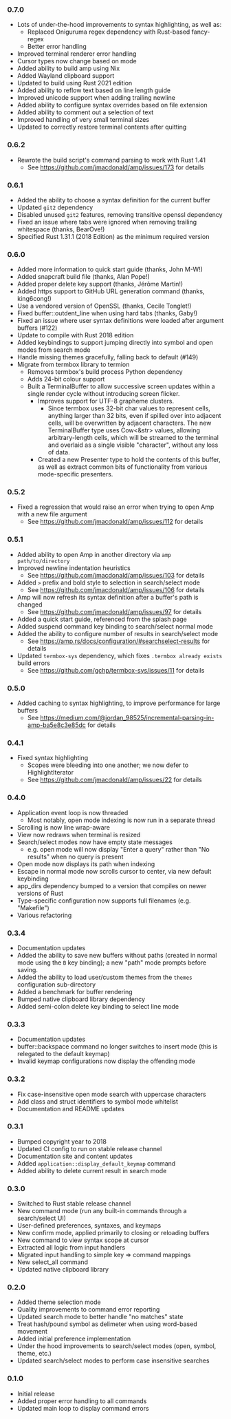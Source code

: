 ### 0.7.0

* Lots of under-the-hood improvements to syntax highlighting, as well as:
  * Replaced Oniguruma regex dependency with Rust-based fancy-regex
  * Better error handling
* Improved terminal renderer error handling
* Cursor types now change based on mode
* Added ability to build amp using Nix
* Added Wayland clipboard support
* Updated to build using Rust 2021 edition
* Added ability to reflow text based on line length guide
* Improved unicode support when adding trailing newline
* Added ability to configure syntax overrides based on file extension
* Added ability to comment out a selection of text
* Improved handling of very small terminal sizes
* Updated to correctly restore terminal contents after quitting

### 0.6.2

* Rewrote the build script's command parsing to work with Rust 1.41
  * See https://github.com/jmacdonald/amp/issues/173 for details

### 0.6.1

* Added the ability to choose a syntax definition for the current buffer
* Updated `git2` dependency
* Disabled unused `git2` features, removing transitive openssl dependency
* Fixed an issue where tabs were ignored when removing trailing whitespace (thanks, BearOve!)
* Specified Rust 1.31.1 (2018 Edition) as the minimum required version

### 0.6.0

* Added more information to quick start guide (thanks, John M-W!)
* Added snapcraft build file (thanks, Alan Pope!)
* Added proper delete key support (thanks, Jérôme Martin!)
* Added https support to GitHub URL generation command (thanks, king6cong!)
* Use a vendored version of OpenSSL (thanks, Cecile Tonglet!)
* Fixed buffer::outdent_line when using hard tabs (thanks, Gaby!)
* Fixed an issue where user syntax definitions were loaded after argument buffers (#122)
* Update to compile with Rust 2018 edition
* Added keybindings to support jumping directly into symbol and open modes from search mode
* Handle missing themes gracefully, falling back to default (#149)
* Migrate from termbox library to termion
  * Removes termbox's build process Python dependency
  * Adds 24-bit colour support
  * Built a TerminalBuffer to allow successive screen updates within a single
    render cycle without introducing screen flicker.
    * Improves support for UTF-8 grapheme clusters.
      * Since termbox uses 32-bit char values to represent cells, anything larger
        than 32 bits, even if spilled over into adjacent cells, will be overwritten
        by adjacent characters. The new TerminalBuffer type uses Cow<&str> values,
        allowing arbitrary-length cells, which will be streamed to the terminal
        and overlaid as a single visible "character", without any loss of data.
    * Created a new Presenter type to hold the contents of this buffer, as well
      as extract common bits of functionality from various mode-specific presenters.

### 0.5.2

* Fixed a regression that would raise an error when trying to open Amp with a
  new file argument
  * See https://github.com/jmacdonald/amp/issues/112 for details

### 0.5.1

* Added ability to open Amp in another directory via `amp path/to/directory`
* Improved newline indentation heuristics
  * See https://github.com/jmacdonald/amp/issues/103 for details
* Added `>` prefix and bold style to selection in search/select mode
  * See https://github.com/jmacdonald/amp/issues/106 for details
* Amp will now refresh its syntax definition after a buffer's path is changed
  * See https://github.com/jmacdonald/amp/issues/97 for details
* Added a quick start guide, referenced from the splash page
* Added suspend command key binding to search/select normal mode
* Added the ability to configure number of results in search/select mode
  * See https://amp.rs/docs/configuration/#searchselect-results for details
* Updated `termbox-sys` dependency, which fixes `.termbox already exists` build errors
  * See https://github.com/gchp/termbox-sys/issues/11 for details

### 0.5.0

* Added caching to syntax highlighting, to improve performance for large buffers
  * See https://medium.com/@jordan_98525/incremental-parsing-in-amp-ba5e8c3e85dc for details

### 0.4.1

* Fixed syntax highlighting
  * Scopes were bleeding into one another; we now defer to HighlightIterator
  * See https://github.com/jmacdonald/amp/issues/22 for details

### 0.4.0

* Application event loop is now threaded
  * Most notably, open mode indexing is now run in a separate thread
* Scrolling is now line wrap-aware
* View now redraws when terminal is resized
* Search/select modes now have empty state messages
  * e.g. open mode will now display "Enter a query" rather than "No results" when no query is present
* Open mode now displays its path when indexing
* Escape in normal mode now scrolls cursor to center, via new default keybinding
* app_dirs dependency bumped to a version that compiles on newer versions of Rust
* Type-specific configuration now supports full filenames (e.g. "Makefile")
* Various refactoring

### 0.3.4

* Documentation updates
* Added the ability to save new buffers without paths (created in normal mode
  using the `B` key binding); a new "path" mode prompts before saving.
* Added the ability to load user/custom themes from the `themes` configuration
  sub-directory
* Added a benchmark for buffer rendering
* Bumped native clipboard library dependency
* Added semi-colon delete key binding to select line mode

### 0.3.3

* Documentation updates
* buffer::backspace command no longer switches to insert mode
  (this is relegated to the default keymap)
* Invalid keymap configurations now display the offending mode

### 0.3.2

* Fix case-insensitive open mode search with uppercase characters
* Add class and struct identifiers to symbol mode whitelist
* Documentation and README updates

### 0.3.1

* Bumped copyright year to 2018
* Updated CI config to run on stable release channel
* Documentation site and content updates
* Added `application::display_default_keymap` command
* Added ability to delete current result in search mode

### 0.3.0

* Switched to Rust stable release channel
* New command mode (run any built-in commands through a search/select UI)
* User-defined preferences, syntaxes, and keymaps
* New confirm mode, applied primarily to closing or reloading buffers
* New command to view syntax scope at cursor
* Extracted all logic from input handlers
* Migrated input handling to simple key => command mappings
* New select_all command
* Updated native clipboard library


### 0.2.0

* Added theme selection mode
* Quality improvements to command error reporting
* Updated search mode to better handle "no matches" state
* Treat hash/pound symbol as delimeter when using word-based movement
* Added initial preference implementation
* Under the hood improvements to search/select modes (open, symbol, theme, etc.)
* Updated search/select modes to perform case insensitive searches

### 0.1.0

* Initial release
* Added proper error handling to all commands
* Updated main loop to display command errors

